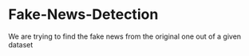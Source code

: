 # Fake-News-Detection
We are trying to find the fake news from the original one out of a given dataset
